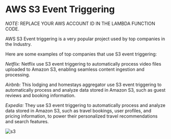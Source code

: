 # AWS S3 Event Triggering

_NOTE:_ REPLACE YOUR AWS ACCOUNT ID IN THE LAMBDA FUNCTION CODE.

AWS S3 Event triggering is a very popular project used by top companies in the Industry.

Here are some examples of top companies that use S3 event triggering:

_Netflix:_ Netflix use S3 event triggering to automatically process video files uploaded to Amazon S3, enabling seamless content ingestion and processing.

_Airbnb:_ This lodging and homestays aggregator use S3 event triggering to automatically process and analyze data stored in Amazon S3, such as guest reviews and booking information.

_Expedia:_ They use S3 event triggering to automatically process and analyze data stored in Amazon S3, such as travel bookings, user profiles, and pricing information, to power their personalized travel recommendations and search features.

![s3](https://github.com/veerarakesh56/shell_scripting/assets/171412850/72069c5a-6c52-43c2-bf6a-b46691a54c3f)
